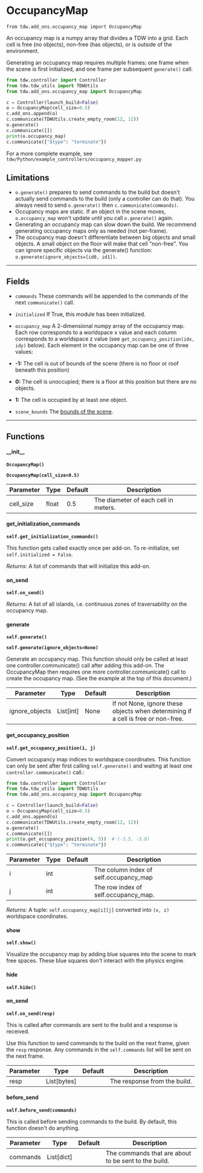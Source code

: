 # OccupancyMap

`from tdw.add_ons.occupancy_map import OccupancyMap`

An occupancy map is a numpy array that divides a TDW into a grid. Each cell is free (no objects), non-free (has objects), or is outside of the environment.

Generating an occupancy map requires multiple frames: one frame when the scene is first initialized, and one frame per subsequent `generate()` call:

```python
from tdw.controller import Controller
from tdw.tdw_utils import TDWUtils
from tdw.add_ons.occupancy_map import OccupancyMap

c = Controller(launch_build=False)
o = OccupancyMap(cell_size=0.5)
c.add_ons.append(o)
c.communicate(TDWUtils.create_empty_room(12, 12))
o.generate()
c.communicate([])
print(o.occupancy_map)
c.communicate({"$type": "terminate"})
```

For a more complete example, see `tdw/Python/example_controllers/occupancy_mapper.py`

## Limitations

- `o.generate()` prepares to send commands to the build but doesn't actually send commands to the build (only a controller can do that). You always need to send `o.generate()` then `c.communicate(commands)`.
- Occupancy maps are static. If an object in the scene moves, `o.occupancy_map` won't update until you call `o.generate()` again.
- Generating an occupancy map can slow down the build. We recommend generating occupancy maps only as needed (not per-frame).
- The occupancy map doesn't differentiate between big objects and small objects. A small object on the floor will make that cell "non-free". You can ignore specific objects via the generate() function: `o.generate(ignore_objects=[id0, id1])`.

***

## Fields

- `commands` These commands will be appended to the commands of the next `communicate()` call.

- `initialized` If True, this module has been initialized.

- `occupancy_map` A 2-dimensional numpy array of the occupancy map. Each row corresponds to a worldspace x value and each column corresponds to a worldspace z value (see `get_occupancy_position(idx, idy)` below).
Each element in the occupancy map can be one of three values:

- **-1:** The cell is out of bounds of the scene (there is no floor or roof beneath this position)
- **0:** The cell is unoccupied; there is a floor at this position but there are no objects.
- **1:** The cell is occupied by at least one object.

- `scene_bounds` The [bounds of the scene](../scene_data/scene_bounds.md).

***

## Functions

#### \_\_init\_\_

**`OccupancyMap()`**

**`OccupancyMap(cell_size=0.5)`**

| Parameter | Type | Default | Description |
| --- | --- | --- | --- |
| cell_size |  float  | 0.5 | The diameter of each cell in meters. |

#### get_initialization_commands

**`self.get_initialization_commands()`**

This function gets called exactly once per add-on. To re-initialize, set `self.initialized = False`.

_Returns:_  A list of commands that will initialize this add-on.

#### on_send

**`self.on_send()`**

_Returns:_  A list of all islands, i.e. continuous zones of traversability on the occupancy map.

#### generate

**`self.generate()`**

**`self.generate(ignore_objects=None)`**

Generate an occupancy map.
This function should only be called at least one controller.communicate() call after adding this add-on.
The OccupancyMap then requires one more controller.communicate() call to create the occupancy map.
(See the example at the top of this document.)

| Parameter | Type | Default | Description |
| --- | --- | --- | --- |
| ignore_objects |  List[int] | None | If not None, ignore these objects when determining if a cell is free or non-free. |

#### get_occupancy_position

**`self.get_occupancy_position(i, j)`**

Convert occupancy map indices to worldspace coordinates.
This function can only be sent after first calling `self.generate()` and waiting at least one `controller.communicate()` call.:

```python
from tdw.controller import Controller
from tdw.tdw_utils import TDWUtils
from tdw.add_ons.occupancy_map import OccupancyMap

c = Controller(launch_build=False)
o = OccupancyMap(cell_size=0.5)
c.add_ons.append(o)
c.communicate(TDWUtils.create_empty_room(12, 12))
o.generate()
c.communicate([])
print(o.get_occupancy_position(4, 5))  # (-3.5, -3.0)
c.communicate({"$type": "terminate"})
```


| Parameter | Type | Default | Description |
| --- | --- | --- | --- |
| i |  int |  | The column index of self.occupancy_map |
| j |  int |  | The row index of self.occupancy_map. |

_Returns:_  A tuple: `self.occupancy_map[i][j]` converted into `(x, z)` worldspace coordinates.

#### show

**`self.show()`**

Visualize the occupancy map by adding blue squares into the scene to mark free spaces.
These blue squares don't interact with the physics engine.

#### hide

**`self.hide()`**

#### on_send

**`self.on_send(resp)`**

This is called after commands are sent to the build and a response is received.

Use this function to send commands to the build on the next frame, given the `resp` response.
Any commands in the `self.commands` list will be sent on the next frame.

| Parameter | Type | Default | Description |
| --- | --- | --- | --- |
| resp |  List[bytes] |  | The response from the build. |

#### before_send

**`self.before_send(commands)`**

This is called before sending commands to the build. By default, this function doesn't do anything.

| Parameter | Type | Default | Description |
| --- | --- | --- | --- |
| commands |  List[dict] |  | The commands that are about to be sent to the build. |



